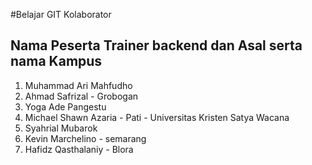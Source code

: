 #Belajar GIT Kolaborator

## Nama Peserta Trainer backend dan Asal serta nama Kampus

1. Muhammad Ari Mahfudho
2. Ahmad Safrizal - Grobogan
3. Yoga Ade Pangestu
4. Michael Shawn Azaria - Pati - Universitas Kristen Satya Wacana
5. Syahrial Mubarok
6. Kevin Marchelino - semarang
7. Hafidz Qasthalaniy - Blora
